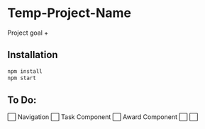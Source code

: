# Temp-Project-Name

Project goal + 

## Installation


```bash
npm install
npm start
```

## To Do:
<!-- Change :white_large_square: into :white_check_mark: after a task is completed -->
:white_large_square: Navigation
:white_large_square: Task Component
:white_large_square: Award Component
:white_large_square: 
:white_large_square: 